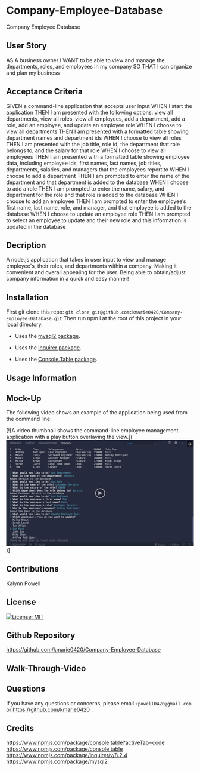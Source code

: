 # Company-Employee-Database
Company Employee Database

## User Story

AS A business owner
I WANT to be able to view and manage the departments, roles, and employees in my company
SO THAT I can organize and plan my business

## Acceptance Criteria

GIVEN a command-line application that accepts user input
WHEN I start the application
THEN I am presented with the following options: view all departments, view all roles, view all employees, add a department, add a role, add an employee, and update an employee role
WHEN I choose to view all departments
THEN I am presented with a formatted table showing department names and department ids
WHEN I choose to view all roles
THEN I am presented with the job title, role id, the department that role belongs to, and the salary for that role
WHEN I choose to view all employees
THEN I am presented with a formatted table showing employee data, including employee ids, first names, last names, job titles, departments, salaries, and managers that the employees report to
WHEN I choose to add a department
THEN I am prompted to enter the name of the department and that department is added to the database
WHEN I choose to add a role
THEN I am prompted to enter the name, salary, and department for the role and that role is added to the database
WHEN I choose to add an employee
THEN I am prompted to enter the employee’s first name, last name, role, and manager, and that employee is added to the database
WHEN I choose to update an employee role
THEN I am prompted to select an employee to update and their new role and this information is updated in the database 

## Decription

A node.js application that takes in user input to view and manage employee's, their roles, and departments within a company. Making it convenient and overall appealing for the user. Being able to obtain/adjust company information in a quick and easy manner!

## Installation

First git clone this repo: `git clone git@github.com:kmarie0420/Company-Employee-Database.git`
Then run npm i at the root of this project in your local directory.

  * Uses the [mysql2 package](https://www.npmjs.com/package/mysql2).
  
  * Uses the [Inquirer package](https://www.npmjs.com/package/inquirer/v/8.2.4).
  * Uses the [Console.Table package](https://www.npmjs.com/package/console.table).

## Usage Information

## Mock-Up

The following video shows an example of the application being used from the command line:

[![A video thumbnail shows the command-line employee management application with a play button overlaying the view.](![Alt text](images/12-sql-homework-video-thumbnail.png))]

## Contributions

Kalynn Powell

## License

[![License: MIT](https://img.shields.io/badge/License-MIT-yellow.svg)](https://opensource.org/licenses/MIT)

## Github Repository

https://github.com/kmarie0420/Company-Employee-Database

## Walk-Through-Video

## Questions

If you have any questions or concerns, please email `kpowell0420@gmail.com` or https://github.com/kmarie0420 . 

## Credits
https://www.npmjs.com/package/console.table?activeTab=code 
https://www.npmjs.com/package/console.table 
https://www.npmjs.com/package/inquirer/v/8.2.4
https://www.npmjs.com/package/mysql2 
